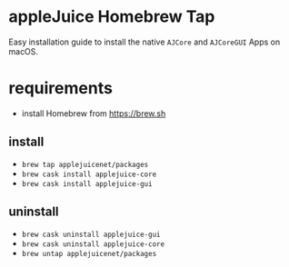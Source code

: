 # appleJuice Homebrew Tap

Easy installation guide to install the native `AJCore` and `AJCoreGUI` Apps on macOS.

# requirements

- install Homebrew from https://brew.sh

## install 

- `brew tap applejuicenet/packages` 
- `brew cask install applejuice-core`
- `brew cask install applejuice-gui`

## uninstall

- `brew cask uninstall applejuice-gui`
- `brew cask uninstall applejuice-core`
- `brew untap applejuicenet/packages` 
